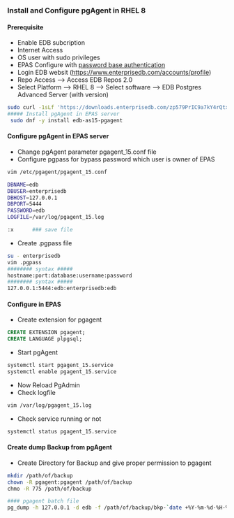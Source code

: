 ### Install and Configure pgAgent in RHEL 8
#### Prerequisite
- Enable EDB subcription
- Internet Access 
- OS user with sudo privileges
- EPAS Configure with [password base authentication](https://github.com/oralinnet/PostgreSQL_EDB/blob/main/Install/Install_EPAS.md)
- Login EDB websit (https://www.enterprisedb.com/accounts/profile) 
- Repo Access --> Access EDB Repos 2.0 
- Select Platform --> RHEL 8 --> Select software --> EDB Postgres Advanced Server (with version)
```sh
sudo curl -1sLf 'https://downloads.enterprisedb.com/zp579PrIC9a7kY4rQtxX63HAaXHtzeCA/enterprise/setup.rpm.sh' | sudo -E bash
##### Install pgAgent in EPAS server 
 sudo dnf -y install edb-as15-pgagent
```
#### Configure pgAgent in EPAS server
- Change pgAgent parameter pgagent_15.conf file 
- Configure pgpass for bypass password which user is owner of EPAS

```sh
vim /etc/pgagent/pgagent_15.conf

DBNAME=edb
DBUSER=enterprisedb
DBHOST=127.0.0.1
DBPORT=5444
PASSWORD=edb
LOGFILE=/var/log/pgagent_15.log

:x      ### save file 
```
- Create .pgpass file 

```sh
su - enterprisedb
vim .pgpass
######## syntax #####
hostname:port:database:username:password
######## syntax #####
127.0.0.1:5444:edb:enterprisedb:edb

```

#### Configure in EPAS 
- Create extension for pgagent
```sql
CREATE EXTENSION pgagent;
CREATE LANGUAGE plpgsql;
```

- Start pgAgent 
```sh
systemctl start pgagent_15.service
systemctl enable pgagent_15.service
```
- Now Reload PgAdmin 
- Check logfile 
```sh
vim /var/log/pgagent_15.log
```
- Check service running or not 
```sh
systemctl status pgagent_15.service
```
#### Create dump Backup from pgAgent 
- Create Directory for Backup and give proper permission to pgagent
```sh
mkdir /path/of/backup 
chown -R pgagent:pgagent /path/of/backup
chmo -R 775 /path/of/backup

#### pgagent batch file 
pg_dump -h 127.0.0.1 -d edb -f /path/of/backup/bkp-`date +%Y-%m-%d-%H-%M-%S`.sql -p 5444 -U enterprisedb
```
